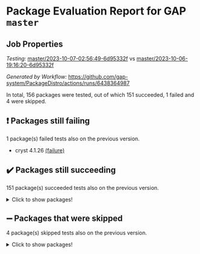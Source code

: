 # Package Evaluation Report for GAP `master`

## Job Properties

*Testing:* [master/2023-10-07-02:56:49-6d95332f](https://github.com/gap-system/PackageDistro/blob/data/reports/master/2023-10-07-02:56:49-6d95332f) vs [master/2023-10-06-19:16:20-6d95332f](https://github.com/gap-system/PackageDistro/blob/data/reports/master/2023-10-06-19:16:20-6d95332f)

*Generated by Workflow:* https://github.com/gap-system/PackageDistro/actions/runs/6438364987

In total, 156 packages were tested, out of which 151 succeeded, 1 failed and 4 were skipped.

## :exclamation: Packages still failing

1 package(s) failed tests also on the previous version.
- cryst 4.1.26 [(failure)](https://github.com/gap-system/PackageDistro/actions/runs/6438364987/job/17485064554)

## :heavy_check_mark: Packages still succeeding

151 package(s) succeeded tests also on the previous version.
<details><summary>Click to show packages!</summary>

- 4ti2interface 2023.02-04 [(success)](https://github.com/gap-system/PackageDistro/actions/runs/6438364987/job/17485061170)
- ace 5.6.2 [(success)](https://github.com/gap-system/PackageDistro/actions/runs/6438364987/job/17485061236)
- aclib 1.3.2 [(success)](https://github.com/gap-system/PackageDistro/actions/runs/6438364987/job/17485061305)
- agt 0.3.1 [(success)](https://github.com/gap-system/PackageDistro/actions/runs/6438364987/job/17485061357)
- alnuth 3.2.1 [(success)](https://github.com/gap-system/PackageDistro/actions/runs/6438364987/job/17485061444)
- anupq 3.3.0 [(success)](https://github.com/gap-system/PackageDistro/actions/runs/6438364987/job/17485061549)
- atlasrep 2.1.7 [(success)](https://github.com/gap-system/PackageDistro/actions/runs/6438364987/job/17485061621)
- autodoc 2023.06.19 [(success)](https://github.com/gap-system/PackageDistro/actions/runs/6438364987/job/17485061699)
- automata 1.15 [(success)](https://github.com/gap-system/PackageDistro/actions/runs/6438364987/job/17485062538)
- automgrp 1.3.2 [(success)](https://github.com/gap-system/PackageDistro/actions/runs/6438364987/job/17485062670)
- autpgrp 1.11 [(success)](https://github.com/gap-system/PackageDistro/actions/runs/6438364987/job/17485062757)
- cap 2023.10-05 [(success)](https://github.com/gap-system/PackageDistro/actions/runs/6438364987/job/17485063448)
- caratinterface 2.3.5 [(success)](https://github.com/gap-system/PackageDistro/actions/runs/6438364987/job/17485063559)
- cddinterface 2022.11.01 [(success)](https://github.com/gap-system/PackageDistro/actions/runs/6438364987/job/17485063649)
- circle 1.6.6 [(success)](https://github.com/gap-system/PackageDistro/actions/runs/6438364987/job/17485063731)
- classicpres 1.22 [(success)](https://github.com/gap-system/PackageDistro/actions/runs/6438364987/job/17485063821)
- cohomolo 1.6.11 [(success)](https://github.com/gap-system/PackageDistro/actions/runs/6438364987/job/17485063910)
- congruence 1.2.5 [(success)](https://github.com/gap-system/PackageDistro/actions/runs/6438364987/job/17485064015)
- corelg 1.56 [(success)](https://github.com/gap-system/PackageDistro/actions/runs/6438364987/job/17485064118)
- crime 1.6 [(success)](https://github.com/gap-system/PackageDistro/actions/runs/6438364987/job/17485064217)
- crisp 1.4.6 [(success)](https://github.com/gap-system/PackageDistro/actions/runs/6438364987/job/17485064323)
- crypting 0.10.4 [(success)](https://github.com/gap-system/PackageDistro/actions/runs/6438364987/job/17485064426)
- crystcat 1.1.10 [(success)](https://github.com/gap-system/PackageDistro/actions/runs/6438364987/job/17485064665)
- ctbllib 1.3.6 [(success)](https://github.com/gap-system/PackageDistro/actions/runs/6438364987/job/17485064782)
- cubefree 1.19 [(success)](https://github.com/gap-system/PackageDistro/actions/runs/6438364987/job/17485064893)
- curlinterface 2.3.2 [(success)](https://github.com/gap-system/PackageDistro/actions/runs/6438364987/job/17485065003)
- cvec 2.8.1 [(success)](https://github.com/gap-system/PackageDistro/actions/runs/6438364987/job/17485065123)
- datastructures 0.3.0 [(success)](https://github.com/gap-system/PackageDistro/actions/runs/6438364987/job/17485065246)
- deepthought 1.0.6 [(success)](https://github.com/gap-system/PackageDistro/actions/runs/6438364987/job/17485065343)
- design 1.8 [(success)](https://github.com/gap-system/PackageDistro/actions/runs/6438364987/job/17485065437)
- difsets 2.3.1 [(success)](https://github.com/gap-system/PackageDistro/actions/runs/6438364987/job/17485065573)
- digraphs 1.6.3 [(success)](https://github.com/gap-system/PackageDistro/actions/runs/6438364987/job/17485065660)
- edim 1.3.7 [(success)](https://github.com/gap-system/PackageDistro/actions/runs/6438364987/job/17485065775)
- example 4.3.4 [(success)](https://github.com/gap-system/PackageDistro/actions/runs/6438364987/job/17485065894)
- examplesforhomalg 2023.10-01 [(success)](https://github.com/gap-system/PackageDistro/actions/runs/6438364987/job/17485065990)
- factint 1.6.3 [(success)](https://github.com/gap-system/PackageDistro/actions/runs/6438364987/job/17485066105)
- ferret 1.0.9 [(success)](https://github.com/gap-system/PackageDistro/actions/runs/6438364987/job/17485066225)
- fga 1.5.0 [(success)](https://github.com/gap-system/PackageDistro/actions/runs/6438364987/job/17485066326)
- fining 1.5.6 [(success)](https://github.com/gap-system/PackageDistro/actions/runs/6438364987/job/17485066440)
- float 1.0.3 [(success)](https://github.com/gap-system/PackageDistro/actions/runs/6438364987/job/17485066549)
- format 1.4.3 [(success)](https://github.com/gap-system/PackageDistro/actions/runs/6438364987/job/17485066656)
- forms 1.2.9 [(success)](https://github.com/gap-system/PackageDistro/actions/runs/6438364987/job/17485066736)
- fplsa 1.2.6 [(success)](https://github.com/gap-system/PackageDistro/actions/runs/6438364987/job/17485066834)
- fr 2.4.12 [(success)](https://github.com/gap-system/PackageDistro/actions/runs/6438364987/job/17485066935)
- francy 2.0.3 [(success)](https://github.com/gap-system/PackageDistro/actions/runs/6438364987/job/17485067014)
- fwtree 1.3 [(success)](https://github.com/gap-system/PackageDistro/actions/runs/6438364987/job/17485067104)
- gapdoc 1.6.6 [(success)](https://github.com/gap-system/PackageDistro/actions/runs/6438364987/job/17485067242)
- gauss 2023.02-04 [(success)](https://github.com/gap-system/PackageDistro/actions/runs/6438364987/job/17485067338)
- gaussforhomalg 2023.10-01 [(success)](https://github.com/gap-system/PackageDistro/actions/runs/6438364987/job/17485067417)
- gbnp 1.0.5 [(success)](https://github.com/gap-system/PackageDistro/actions/runs/6438364987/job/17485067502)
- generalizedmorphismsforcap 2023.08-02 [(success)](https://github.com/gap-system/PackageDistro/actions/runs/6438364987/job/17485067591)
- genss 1.6.8 [(success)](https://github.com/gap-system/PackageDistro/actions/runs/6438364987/job/17485067669)
- gradedmodules 2023.09-01 [(success)](https://github.com/gap-system/PackageDistro/actions/runs/6438364987/job/17485067756)
- gradedringforhomalg 2023.08-01 [(success)](https://github.com/gap-system/PackageDistro/actions/runs/6438364987/job/17485067842)
- grape 4.9.0 [(success)](https://github.com/gap-system/PackageDistro/actions/runs/6438364987/job/17485067933)
- groupoids 1.73 [(success)](https://github.com/gap-system/PackageDistro/actions/runs/6438364987/job/17485068026)
- grpconst 2.6.4 [(success)](https://github.com/gap-system/PackageDistro/actions/runs/6438364987/job/17485068100)
- guarana 0.96.3 [(success)](https://github.com/gap-system/PackageDistro/actions/runs/6438364987/job/17485068192)
- guava 3.18 [(success)](https://github.com/gap-system/PackageDistro/actions/runs/6438364987/job/17485068256)
- hap 1.58 [(success)](https://github.com/gap-system/PackageDistro/actions/runs/6438364987/job/17485068349)
- hapcryst 0.1.15 [(success)](https://github.com/gap-system/PackageDistro/actions/runs/6438364987/job/17485068437)
- hecke 1.5.3 [(success)](https://github.com/gap-system/PackageDistro/actions/runs/6438364987/job/17485068507)
- help 3.5 [(success)](https://github.com/gap-system/PackageDistro/actions/runs/6438364987/job/17485068589)
- homalg 2023.10-01 [(success)](https://github.com/gap-system/PackageDistro/actions/runs/6438364987/job/17485068678)
- homalgtocas 2023.08-01 [(success)](https://github.com/gap-system/PackageDistro/actions/runs/6438364987/job/17485068737)
- idrel 2.45 [(success)](https://github.com/gap-system/PackageDistro/actions/runs/6438364987/job/17485068809)
- images 1.3.1 [(success)](https://github.com/gap-system/PackageDistro/actions/runs/6438364987/job/17485068901)
- intpic 0.3.0 [(success)](https://github.com/gap-system/PackageDistro/actions/runs/6438364987/job/17485068961)
- io 4.8.1 [(success)](https://github.com/gap-system/PackageDistro/actions/runs/6438364987/job/17485069031)
- io_forhomalg 2023.02-04 [(success)](https://github.com/gap-system/PackageDistro/actions/runs/6438364987/job/17485069116)
- irredsol 1.4.4 [(success)](https://github.com/gap-system/PackageDistro/actions/runs/6438364987/job/17485069199)
- json 2.1.1 [(success)](https://github.com/gap-system/PackageDistro/actions/runs/6438364987/job/17485069265)
- jupyterkernel 1.5.0 [(success)](https://github.com/gap-system/PackageDistro/actions/runs/6438364987/job/17485069345)
- jupyterviz 1.5.6 [(success)](https://github.com/gap-system/PackageDistro/actions/runs/6438364987/job/17485069414)
- kan 1.36 [(success)](https://github.com/gap-system/PackageDistro/actions/runs/6438364987/job/17485069494)
- kbmag 1.5.11 [(success)](https://github.com/gap-system/PackageDistro/actions/runs/6438364987/job/17485069582)
- laguna 3.9.6 [(success)](https://github.com/gap-system/PackageDistro/actions/runs/6438364987/job/17485069652)
- liealgdb 2.2.1 [(success)](https://github.com/gap-system/PackageDistro/actions/runs/6438364987/job/17485069732)
- liepring 2.8 [(success)](https://github.com/gap-system/PackageDistro/actions/runs/6438364987/job/17485069809)
- liering 2.4.2 [(success)](https://github.com/gap-system/PackageDistro/actions/runs/6438364987/job/17485069897)
- linearalgebraforcap 2023.10-02 [(success)](https://github.com/gap-system/PackageDistro/actions/runs/6438364987/job/17485069967)
- localizeringforhomalg 2023.10-01 [(success)](https://github.com/gap-system/PackageDistro/actions/runs/6438364987/job/17485070050)
- loops 3.4.3 [(success)](https://github.com/gap-system/PackageDistro/actions/runs/6438364987/job/17485070132)
- lpres 1.0.3 [(success)](https://github.com/gap-system/PackageDistro/actions/runs/6438364987/job/17485070201)
- majoranaalgebras 1.5.1 [(success)](https://github.com/gap-system/PackageDistro/actions/runs/6438364987/job/17485070262)
- mapclass 1.4.6 [(success)](https://github.com/gap-system/PackageDistro/actions/runs/6438364987/job/17485070345)
- matgrp 0.70 [(success)](https://github.com/gap-system/PackageDistro/actions/runs/6438364987/job/17485070428)
- matricesforhomalg 2023.10-01 [(success)](https://github.com/gap-system/PackageDistro/actions/runs/6438364987/job/17485070497)
- modisom 2.5.4 [(success)](https://github.com/gap-system/PackageDistro/actions/runs/6438364987/job/17485070577)
- modulepresentationsforcap 2023.09-01 [(success)](https://github.com/gap-system/PackageDistro/actions/runs/6438364987/job/17485070653)
- modules 2023.10-01 [(success)](https://github.com/gap-system/PackageDistro/actions/runs/6438364987/job/17485070749)
- monoidalcategories 2023.08-11 [(success)](https://github.com/gap-system/PackageDistro/actions/runs/6438364987/job/17485070820)
- nconvex 2022.09-01 [(success)](https://github.com/gap-system/PackageDistro/actions/runs/6438364987/job/17485070878)
- nilmat 1.4.2 [(success)](https://github.com/gap-system/PackageDistro/actions/runs/6438364987/job/17485070959)
- nock 1.5 [(success)](https://github.com/gap-system/PackageDistro/actions/runs/6438364987/job/17485071084)
- normalizinterface 1.3.6 [(success)](https://github.com/gap-system/PackageDistro/actions/runs/6438364987/job/17485071155)
- nq 2.5.10 [(success)](https://github.com/gap-system/PackageDistro/actions/runs/6438364987/job/17485071230)
- numericalsgps 1.3.1 [(success)](https://github.com/gap-system/PackageDistro/actions/runs/6438364987/job/17485071285)
- openmath 11.5.3 [(success)](https://github.com/gap-system/PackageDistro/actions/runs/6438364987/job/17485071349)
- orb 4.9.0 [(success)](https://github.com/gap-system/PackageDistro/actions/runs/6438364987/job/17485071422)
- packagemanager 1.4.1 [(success)](https://github.com/gap-system/PackageDistro/actions/runs/6438364987/job/17485071504)
- patternclass 2.4.3 [(success)](https://github.com/gap-system/PackageDistro/actions/runs/6438364987/job/17485071596)
- permut 2.0.4 [(success)](https://github.com/gap-system/PackageDistro/actions/runs/6438364987/job/17485071678)
- polenta 1.3.10 [(success)](https://github.com/gap-system/PackageDistro/actions/runs/6438364987/job/17485071776)
- polymaking 0.8.7 [(success)](https://github.com/gap-system/PackageDistro/actions/runs/6438364987/job/17485071885)
- primgrp 3.4.4 [(success)](https://github.com/gap-system/PackageDistro/actions/runs/6438364987/job/17485071994)
- profiling 2.5.4 [(success)](https://github.com/gap-system/PackageDistro/actions/runs/6438364987/job/17485072087)
- qpa 1.34 [(success)](https://github.com/gap-system/PackageDistro/actions/runs/6438364987/job/17485072150)
- quagroup 1.8.3 [(success)](https://github.com/gap-system/PackageDistro/actions/runs/6438364987/job/17485072231)
- radiroot 2.9 [(success)](https://github.com/gap-system/PackageDistro/actions/runs/6438364987/job/17485072342)
- rcwa 4.7.1 [(success)](https://github.com/gap-system/PackageDistro/actions/runs/6438364987/job/17485072431)
- rds 1.8 [(success)](https://github.com/gap-system/PackageDistro/actions/runs/6438364987/job/17485072537)
- recog 1.4.2 [(success)](https://github.com/gap-system/PackageDistro/actions/runs/6438364987/job/17485072633)
- repndecomp 1.3.0 [(success)](https://github.com/gap-system/PackageDistro/actions/runs/6438364987/job/17485072737)
- repsn 3.1.1 [(success)](https://github.com/gap-system/PackageDistro/actions/runs/6438364987/job/17485072823)
- resclasses 4.7.3 [(success)](https://github.com/gap-system/PackageDistro/actions/runs/6438364987/job/17485072924)
- ringsforhomalg 2023.09-01 [(success)](https://github.com/gap-system/PackageDistro/actions/runs/6438364987/job/17485073044)
- sco 2023.08-01 [(success)](https://github.com/gap-system/PackageDistro/actions/runs/6438364987/job/17485073170)
- scscp 2.4.1 [(success)](https://github.com/gap-system/PackageDistro/actions/runs/6438364987/job/17485073278)
- semigroups 5.3.1 [(success)](https://github.com/gap-system/PackageDistro/actions/runs/6438364987/job/17485073387)
- sglppow 2.3 [(success)](https://github.com/gap-system/PackageDistro/actions/runs/6438364987/job/17485073487)
- sgpviz 0.999.5 [(success)](https://github.com/gap-system/PackageDistro/actions/runs/6438364987/job/17485073588)
- simpcomp 2.1.14 [(success)](https://github.com/gap-system/PackageDistro/actions/runs/6438364987/job/17485073714)
- singular 2023.02.09 [(success)](https://github.com/gap-system/PackageDistro/actions/runs/6438364987/job/17485073857)
- sl2reps 1.1 [(success)](https://github.com/gap-system/PackageDistro/actions/runs/6438364987/job/17485073961)
- sla 1.5.3 [(success)](https://github.com/gap-system/PackageDistro/actions/runs/6438364987/job/17485074075)
- smallgrp 1.5.3 [(success)](https://github.com/gap-system/PackageDistro/actions/runs/6438364987/job/17485074178)
- smallsemi 0.6.13 [(success)](https://github.com/gap-system/PackageDistro/actions/runs/6438364987/job/17485074299)
- sonata 2.9.6 [(success)](https://github.com/gap-system/PackageDistro/actions/runs/6438364987/job/17485074404)
- sophus 1.27 [(success)](https://github.com/gap-system/PackageDistro/actions/runs/6438364987/job/17485074513)
- sotgrps 1.2 [(success)](https://github.com/gap-system/PackageDistro/actions/runs/6438364987/job/17485074619)
- spinsym 1.5.2 [(success)](https://github.com/gap-system/PackageDistro/actions/runs/6438364987/job/17485074741)
- standardff 1.0 [(success)](https://github.com/gap-system/PackageDistro/actions/runs/6438364987/job/17485074841)
- symbcompcc 1.3.2 [(success)](https://github.com/gap-system/PackageDistro/actions/runs/6438364987/job/17485074955)
- thelma 1.3 [(success)](https://github.com/gap-system/PackageDistro/actions/runs/6438364987/job/17485075193)
- tomlib 1.2.9 [(success)](https://github.com/gap-system/PackageDistro/actions/runs/6438364987/job/17485075297)
- toolsforhomalg 2023.07-01 [(success)](https://github.com/gap-system/PackageDistro/actions/runs/6438364987/job/17485075407)
- toric 1.9.5 [(success)](https://github.com/gap-system/PackageDistro/actions/runs/6438364987/job/17485075489)
- toricvarieties 2022.07.13 [(success)](https://github.com/gap-system/PackageDistro/actions/runs/6438364987/job/17485075590)
- transgrp 3.6.4 [(success)](https://github.com/gap-system/PackageDistro/actions/runs/6438364987/job/17485075687)
- ugaly 4.1.3 [(success)](https://github.com/gap-system/PackageDistro/actions/runs/6438364987/job/17485075759)
- unipot 1.5 [(success)](https://github.com/gap-system/PackageDistro/actions/runs/6438364987/job/17485075832)
- unitlib 4.2.0 [(success)](https://github.com/gap-system/PackageDistro/actions/runs/6438364987/job/17485075903)
- utils 0.84 [(success)](https://github.com/gap-system/PackageDistro/actions/runs/6438364987/job/17485075989)
- uuid 0.7 [(success)](https://github.com/gap-system/PackageDistro/actions/runs/6438364987/job/17485076067)
- walrus 0.9991 [(success)](https://github.com/gap-system/PackageDistro/actions/runs/6438364987/job/17485076150)
- wedderga 4.10.4 [(success)](https://github.com/gap-system/PackageDistro/actions/runs/6438364987/job/17485076231)
- xmod 2.91 [(success)](https://github.com/gap-system/PackageDistro/actions/runs/6438364987/job/17485076298)
- xmodalg 1.23 [(success)](https://github.com/gap-system/PackageDistro/actions/runs/6438364987/job/17485076367)
- yangbaxter 0.10.3 [(success)](https://github.com/gap-system/PackageDistro/actions/runs/6438364987/job/17485076444)
- zeromqinterface 0.14 [(success)](https://github.com/gap-system/PackageDistro/actions/runs/6438364987/job/17485076525)
</details>

## :heavy_minus_sign: Packages that were skipped

4 package(s) skipped tests also on the previous version.
<details><summary>Click to show packages!</summary>

- browse 1.8.21 [(skipped)](https://github.com/gap-system/PackageDistro/actions/runs/6438364987/job/17484740358)
- itc 1.5.1 [(skipped)](https://github.com/gap-system/PackageDistro/actions/runs/6438364987/job/17484740358)
- polycyclic 2.16 [(skipped)](https://github.com/gap-system/PackageDistro/actions/runs/6438364987/job/17484740358)
- xgap 4.31 [(skipped)](https://github.com/gap-system/PackageDistro/actions/runs/6438364987/job/17484740358)
</details>


